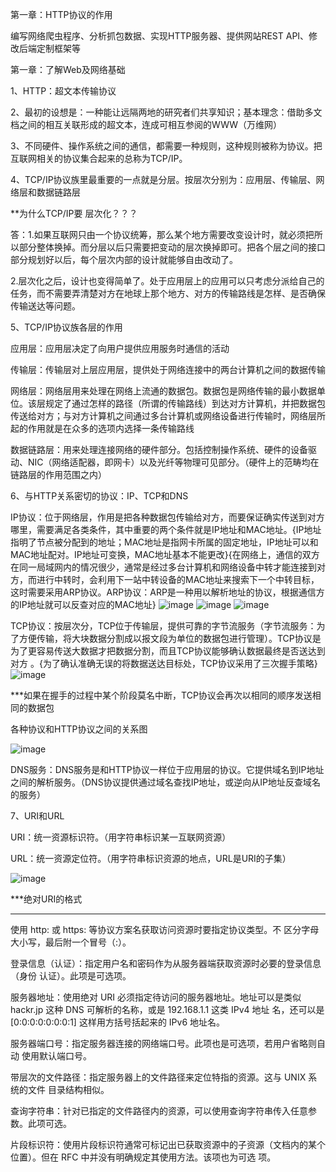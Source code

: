 第一章：HTTP协议的作用

编写网络爬虫程序、分析抓包数据、实现HTTP服务器、提供网站REST API、修改后端定制框架等

第一章：了解Web及网络基础

1、HTTP：超文本传输协议

2、最初的设想是：一种能让远隔两地的研究者们共享知识；基本理念：借助多文档之间的相互关联形成的超文本，连成可相互参阅的WWW（万维网）

3、不同硬件、操作系统之间的通信，都需要一种规则，这种规则被称为协议。把互联网相关的协议集合起来的总称为TCP/IP。

4、TCP/IP协议族里最重要的一点就是分层。按层次分别为：应用层、传输层、网络层和数据链路层

**为什么TCP/IP要 层次化？？？

答：1.如果互联网只由一个协议统筹，那么某个地方需要改变设计时，就必须把所以部分整体换掉。而分层以后只需要把变动的层次换掉即可。把各个层之间的接口部分规划好以后，每个层次内部的设计就能够自由改动了。

2.层次化之后，设计也变得简单了。处于应用层上的应用可以只考虑分派给自己的任务，而不需要弄清楚对方在地球上那个地方、对方的传输路线是怎样、是否确保传输送达等问题。

5、TCP/IP协议族各层的作用

应用层：应用层决定了向用户提供应用服务时通信的活动

传输层：传输层对上层应用层，提供处于网络连接中的两台计算机之间的数据传输

网络层：网络层用来处理在网络上流通的数据包。数据包是网络传输的最小数据单位。该层规定了通过怎样的路径（所谓的传输路线）到达对方计算机，并把数据包传送给对方；与对方计算机之间通过多台计算机或网络设备进行传输时，网络层所起的作用就是在众多的选项内选择一条传输路线

数据链路层：用来处理连接网络的硬件部分。包括控制操作系统、硬件的设备驱动、NIC（网络适配器，即网卡）以及光纤等物理可见部分。（硬件上的范畴均在链路层的作用范围之内）

6、与HTTP关系密切的协议：IP、TCP和DNS

IP协议：位于网络层，作用是把各种数据包传输给对方，而要保证确实传送到对方哪里，需要满足各类条件，其中重要的两个条件就是IP地址和MAC地址。{IP地址指明了节点被分配到的地址；MAC地址是指网卡所属的固定地址，IP地址可以和MAC地址配对。IP地址可变换，MAC地址基本不能更改}{在网络上，通信的双方在同一局域网内的情况很少，通常是经过多台计算机和网络设备中转才能连接到对方，而进行中转时，会利用下一站中转设备的MAC地址来搜索下一个中转目标，这时需要采用ARP协议。ARP协议：ARP是一种用以解析地址的协议，根据通信方的IP地址就可以反查对应的MAC地址}
![image](https://github.com/shaoshuaigege/Blog/blob/main/2-%E8%AE%A1%E7%AE%97%E6%9C%BA%E7%BD%91%E7%BB%9C/%E3%80%8A%E5%9B%BE%E8%A7%A3HTTP%E3%80%8B%E5%AD%A6%E4%B9%A0%E7%AC%94%E8%AE%B0/img/img1/1.png)
![image](https://github.com/shaoshuaigege/Blog/blob/main/2-%E8%AE%A1%E7%AE%97%E6%9C%BA%E7%BD%91%E7%BB%9C/%E3%80%8A%E5%9B%BE%E8%A7%A3HTTP%E3%80%8B%E5%AD%A6%E4%B9%A0%E7%AC%94%E8%AE%B0/img/img1/2.png)
![image](https://github.com/shaoshuaigege/Blog/blob/main/2-%E8%AE%A1%E7%AE%97%E6%9C%BA%E7%BD%91%E7%BB%9C/%E3%80%8A%E5%9B%BE%E8%A7%A3HTTP%E3%80%8B%E5%AD%A6%E4%B9%A0%E7%AC%94%E8%AE%B0/img/img1/3.png)

TCP协议：按层次分，TCP位于传输层，提供可靠的字节流服务（字节流服务：为了方便传输，将大块数据分割成以报文段为单位的数据包进行管理）。TCP协议是为了更容易传送大数据才把数据分割，而且TCP协议能够确认数据最终是否送达到对方 。{为了确认准确无误的将数据送达目标处，TCP协议采用了三次握手策略}
![image](https://github.com/shaoshuaigege/Blog/blob/main/2-%E8%AE%A1%E7%AE%97%E6%9C%BA%E7%BD%91%E7%BB%9C/%E3%80%8A%E5%9B%BE%E8%A7%A3HTTP%E3%80%8B%E5%AD%A6%E4%B9%A0%E7%AC%94%E8%AE%B0/img/img1/4.png)

***如果在握手的过程中某个阶段莫名中断，TCP协议会再次以相同的顺序发送相同的数据包

各种协议和HTTP协议之间的关系图

![image](https://github.com/shaoshuaigege/Blog/blob/main/2-%E8%AE%A1%E7%AE%97%E6%9C%BA%E7%BD%91%E7%BB%9C/%E3%80%8A%E5%9B%BE%E8%A7%A3HTTP%E3%80%8B%E5%AD%A6%E4%B9%A0%E7%AC%94%E8%AE%B0/img/img1/5.png)

DNS服务：DNS服务是和HTTP协议一样位于应用层的协议。它提供域名到IP地址之间的解析服务。（DNS协议提供通过域名查找IP地址，或逆向从IP地址反查域名的服务）

7、URI和URL

URI：统一资源标识符。（用字符串标识某一互联网资源）

URL：统一资源定位符。（用字符串标识资源的地点，URL是URI的子集）

![image](https://github.com/shaoshuaigege/Blog/blob/main/2-%E8%AE%A1%E7%AE%97%E6%9C%BA%E7%BD%91%E7%BB%9C/%E3%80%8A%E5%9B%BE%E8%A7%A3HTTP%E3%80%8B%E5%AD%A6%E4%B9%A0%E7%AC%94%E8%AE%B0/img/img1/6.png)

***绝对URI的格式
****
使用 http: 或 https: 等协议方案名获取访问资源时要指定协议类型。不
区分字母大小写，最后附一个冒号（:）。

登录信息（认证）：指定用户名和密码作为从服务器端获取资源时必要的登录信息（身份
认证）。此项是可选项。

服务器地址：使用绝对 URI 必须指定待访问的服务器地址。地址可以是类似
hackr.jp 这种 DNS 可解析的名称，或是 192.168.1.1 这类 IPv4 地址
名，还可以是 [0:0:0:0:0:0:0:1] 这样用方括号括起来的 IPv6 地址名。

服务器端口号：指定服务器连接的网络端口号。此项也是可选项，若用户省略则自动
使用默认端口号。

带层次的文件路径：指定服务器上的文件路径来定位特指的资源。这与 UNIX 系统的文件
目录结构相似。

查询字符串：针对已指定的文件路径内的资源，可以使用查询字符串传入任意参
数。此项可选。

片段标识符：使用片段标识符通常可标记出已获取资源中的子资源（文档内的某个
位置）。但在 RFC 中并没有明确规定其使用方法。该项也为可选
项。
